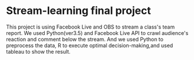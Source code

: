 # Stream-learning final project

This project is using Facebook Live and OBS to stream a class's team report.
We used Python(ver3.5) and Facebook Live API to crawl audience's reaction and comment below the stream.
And we used Python to preprocess the data, R to execute optimal decision-making,and used tableau to show the result.
